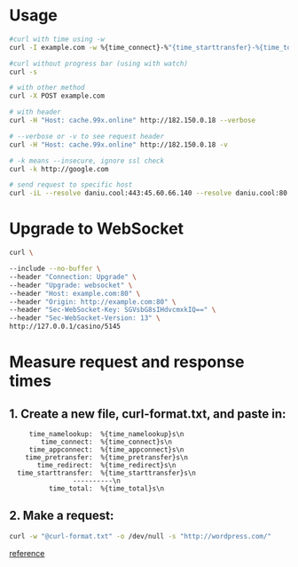 # Usage
```bash
#curl with time using -w
curl -I example.com -w %{time_connect}-%"{time_starttransfer}-%{time_total}\n"

#curl without progress bar (using with watch)
curl -s

# with other method
curl -X POST example.com

# with header
curl -H "Host: cache.99x.online" http://182.150.0.18 --verbose

# --verbose or -v to see request header
curl -H "Host: cache.99x.online" http://182.150.0.18 -v

# -k means --insecure, ignore ssl check
curl -k http://google.com

# send request to specific host
curl -iL --resolve daniu.cool:443:45.60.66.140 --resolve daniu.cool:80:45.60.66.140 https://daniu.cool
```

# Upgrade to WebSocket

```bash
curl \

--include --no-buffer \
--header "Connection: Upgrade" \
--header "Upgrade: websocket" \
--header "Host: example.com:80" \
--header "Origin: http://example.com:80" \
--header "Sec-WebSocket-Key: SGVsbG8sIHdvcmxkIQ==" \
--header "Sec-WebSocket-Version: 13" \
http://127.0.0.1/casino/5145
```

# Measure request and response times
## 1. Create a new file, curl-format.txt, and paste in:
```
     time_namelookup:  %{time_namelookup}s\n
        time_connect:  %{time_connect}s\n
     time_appconnect:  %{time_appconnect}s\n
    time_pretransfer:  %{time_pretransfer}s\n
       time_redirect:  %{time_redirect}s\n
  time_starttransfer:  %{time_starttransfer}s\n
                ----------\n
          time_total:  %{time_total}s\n
```
## 2. Make a request:
```bash
curl -w "@curl-format.txt" -o /dev/null -s "http://wordpress.com/"
```

[reference](https://stackoverflow.com/questions/18215389/how-do-i-measure-request-and-response-times-at-once-using-curl)


